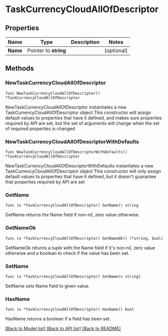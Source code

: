 # TaskCurrencyCloudAllOfDescriptor

## Properties

Name | Type | Description | Notes
------------ | ------------- | ------------- | -------------
**Name** | Pointer to **string** |  | [optional] 

## Methods

### NewTaskCurrencyCloudAllOfDescriptor

`func NewTaskCurrencyCloudAllOfDescriptor() *TaskCurrencyCloudAllOfDescriptor`

NewTaskCurrencyCloudAllOfDescriptor instantiates a new TaskCurrencyCloudAllOfDescriptor object
This constructor will assign default values to properties that have it defined,
and makes sure properties required by API are set, but the set of arguments
will change when the set of required properties is changed

### NewTaskCurrencyCloudAllOfDescriptorWithDefaults

`func NewTaskCurrencyCloudAllOfDescriptorWithDefaults() *TaskCurrencyCloudAllOfDescriptor`

NewTaskCurrencyCloudAllOfDescriptorWithDefaults instantiates a new TaskCurrencyCloudAllOfDescriptor object
This constructor will only assign default values to properties that have it defined,
but it doesn't guarantee that properties required by API are set

### GetName

`func (o *TaskCurrencyCloudAllOfDescriptor) GetName() string`

GetName returns the Name field if non-nil, zero value otherwise.

### GetNameOk

`func (o *TaskCurrencyCloudAllOfDescriptor) GetNameOk() (*string, bool)`

GetNameOk returns a tuple with the Name field if it's non-nil, zero value otherwise
and a boolean to check if the value has been set.

### SetName

`func (o *TaskCurrencyCloudAllOfDescriptor) SetName(v string)`

SetName sets Name field to given value.

### HasName

`func (o *TaskCurrencyCloudAllOfDescriptor) HasName() bool`

HasName returns a boolean if a field has been set.


[[Back to Model list]](../README.md#documentation-for-models) [[Back to API list]](../README.md#documentation-for-api-endpoints) [[Back to README]](../README.md)


